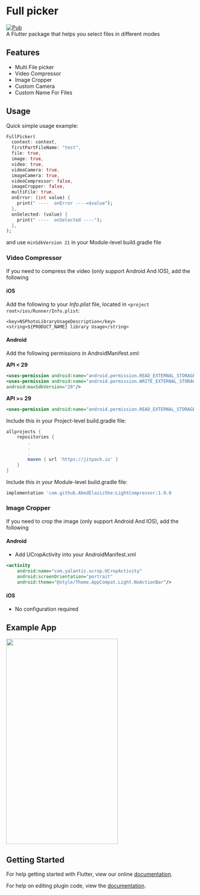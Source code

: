 # Full picker
<a href="https://pub.dev/packages/full_picker"><img src="https://img.shields.io/pub/v/full_picker.svg" alt="Pub"></a></br>
A Flutter package that helps you select files in different modes


## Features
* Multi File picker
* Video Compressor
* Image Cropper
* Custom Camera
* Custom Name For Files


## Usage
Quick simple usage example:

```dart
FullPicker(
  context: context,
  firstPartFileName: "test",
  file: true,
  image: true,
  video: true,
  videoCamera: true,
  imageCamera: true,
  videoCompressor: false,
  imageCropper: false,
  multiFile: true,
  onError: (int value) {
    print(" ----  onError ----=$value");
  },
  onSelected: (value) {
    print(" ----  onSelected ----");
  },
);
```

and use ```minSdkVersion 21``` in your Module-level build.gradle file

### Video Compressor

If you need to compress the video (only support Android And IOS), add the following

#### iOS

Add the following to your _Info.plist_ file, located in `<project root>/ios/Runner/Info.plist`:

```
<key>NSPhotoLibraryUsageDescription</key>
<string>${PRODUCT_NAME} library Usage</string>
```

#### Android

Add the following permissions in AndroidManifest.xml:

**API < 29**

```xml
<uses-permission android:name="android.permission.READ_EXTERNAL_STORAGE"/>
<uses-permission android:name="android.permission.WRITE_EXTERNAL_STORAGE"
android:maxSdkVersion="28"/>
```

**API >= 29**

```xml
<uses-permission android:name="android.permission.READ_EXTERNAL_STORAGE"/>
```

Include this in your Project-level build.gradle file:
```groovy
allprojects {
    repositories {
        .
        .
        .
        maven { url 'https://jitpack.io' }
    }
}
```

Include this in your Module-level build.gradle file:

```groovy
implementation 'com.github.AbedElazizShe:LightCompressor:1.0.0
```

### Image Cropper
If you need to crop the image (only support Android And IOS), add the following

#### Android

- Add UCropActivity into your AndroidManifest.xml

````xml
<activity
    android:name="com.yalantis.ucrop.UCropActivity"
    android:screenOrientation="portrait"
    android:theme="@style/Theme.AppCompat.Light.NoActionBar"/>
````

#### iOS
- No configuration required


## Example App
<img src="https://raw.githubusercontent.com/mbfakourii/full_picker/master/example/screenshots/example.gif" width="300" height="550" />

## Getting Started

For help getting started with Flutter, view our online
[documentation](https://flutter.io/).

For help on editing plugin code, view the [documentation](https://flutter.io/platform-plugins/#edit-code).




